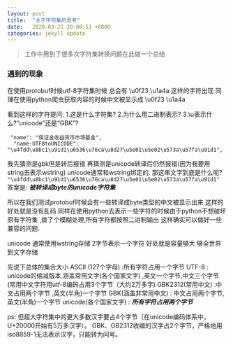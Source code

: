 ```yaml
---
layout: post
title:  "关于字符集的思考"
date:   2020-03-21 20:00:51 +0800
categories: jekyll update
---
```



> 工作中用到了很多次字符集转换问题在此做一个总结

###  遇到的现象

在使用protobuf时候utf-8字符集时候  总会有 \u0f23 \u1a4a 这样的字符出现
同理在使用python爬虫获取内容的时候中文被显示成 \u0f23 \u1a4a

看到这样的字符提问:
1.这是什么字符集?
2.为什么用二进制表示?
3.\u表示什么?“unicode”还是“GBK”?

```
 "name": "保证金收益货币市场基金",
  "name-UTF8toUNICODE": "\u4fdd\u8bc1\u91d1\u6536\u76ca\u8d27\u5e01\u5e02\u573a\u57fa\u91d1",
```

我先猜测是gbk但是转后报错
再猜测是unicode转译后仍然报错(因为我要用 string去表示wstring) unicode通常和wstring绑定的.
那这串文字到底是什么呢?
`"\u4fdd\u8bc1\u91d1\u6536\u76ca\u8d27\u5e01\u5e02\u573a\u57fa\u91d1"`
答案是: ***被转译成byte的unicode字符集***

所以在我们测试protobuf时候会有一些转译成byte类型的中文被显示出来 这样的好处就是没有乱码
同样在使用python去表示一些字符的时候由于python不想破坏原有字符集 ,做了个模糊处理,所有字符都按照二进制输出
这样确实可以做好一些兼容的问题.


unicode 通常使用wstring存储   2字节表示一个字符  好处就是容量够大 够全世界到文字存储
 


先说下总体的集合大小
ASCII (127个字母)    :所有字符占用一个字节
UTF-8 : unicode的缩减版本,涵盖常用文字(各个国家文字) ,英文一个字节,中文三个字节(常用中文字符用utf-8编码占用3个字节（大约2万多字)
GBK2312(常用中文)   :中文占用两个字节  ,英文(半角)一个字节
GBK(涵盖非常用中文)  : 中文占用两个字节,英文(半角)一个字节 
unicode(<utf-16>各个国家文字) : ***所有字符占用两个字节***

ps:
但超大字符集中的更大多数汉字要占4个字节（在unicode编码体系中，U+20000开始有5万多汉字）。
GBK、GB2312收编的汉字占2个字节，严格地用iso8859-1无法表示汉字，只能转为问号。